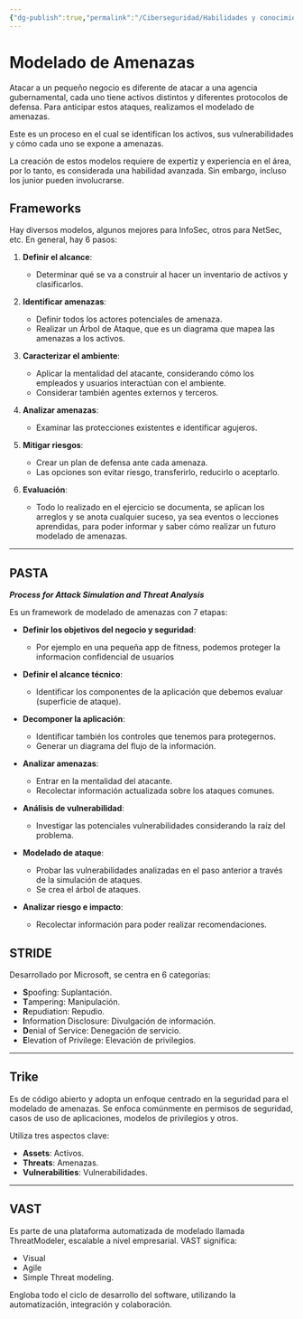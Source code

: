 ```yaml
---
{"dg-publish":true,"permalink":"/Ciberseguridad/Habilidades y conocimientos básicos/Gestion de incidentes/Modelado de amenazas/"}
---
```


# Modelado de Amenazas

Atacar a un pequeño negocio es diferente de atacar a una agencia gubernamental, cada uno tiene activos distintos y diferentes protocolos de defensa. Para anticipar estos ataques, realizamos el modelado de amenazas.

Este es un proceso en el cual se identifican los activos, sus vulnerabilidades y cómo cada uno se expone a amenazas.

La creación de estos modelos requiere de expertiz y experiencia en el área, por lo tanto, es considerada una habilidad avanzada. Sin embargo, incluso los junior pueden involucrarse.

## Frameworks

Hay diversos modelos, algunos mejores para InfoSec, otros para NetSec, etc. En general, hay 6 pasos:

1. **Definir el alcance**:
   - Determinar qué se va a construir al hacer un inventario de activos y clasificarlos.

2. **Identificar amenazas**:
   - Definir todos los actores potenciales de amenaza.
   - Realizar un Árbol de Ataque, que es un diagrama que mapea las amenazas a los activos.

3. **Caracterizar el ambiente**:
   - Aplicar la mentalidad del atacante, considerando cómo los empleados y usuarios interactúan con el ambiente.
   - Considerar también agentes externos y terceros.

4. **Analizar amenazas**:
   - Examinar las protecciones existentes e identificar agujeros.

5. **Mitigar riesgos**:
   - Crear un plan de defensa ante cada amenaza.
   - Las opciones son evitar riesgo, transferirlo, reducirlo o aceptarlo.

6. **Evaluación**:
   - Todo lo realizado en el ejercicio se documenta, se aplican los arreglos y se anota cualquier suceso, ya sea eventos o lecciones aprendidas, para poder informar y saber cómo realizar un futuro modelado de amenazas.

---

## PASTA

***Process for Attack Simulation and Threat Analysis***

Es un framework de modelado de amenazas con 7 etapas:

- **Definir los objetivos del negocio y seguridad**:
  - Por ejemplo en una pequeña app de fitness, podemos proteger la informacion confidencial de usuarios

- **Definir el alcance técnico**:
  - Identificar los componentes de la aplicación que debemos evaluar (superficie de ataque).

- **Decomponer la aplicación**:
  - Identificar también los controles que tenemos para protegernos.
  - Generar un diagrama del flujo de la información.

- **Analizar amenazas**:
  - Entrar en la mentalidad del atacante.
  - Recolectar información actualizada sobre los ataques comunes.

- **Análisis de vulnerabilidad**:
  - Investigar las potenciales vulnerabilidades considerando la raíz del problema.

- **Modelado de ataque**:
  - Probar las vulnerabilidades analizadas en el paso anterior a través de la simulación de ataques.
  - Se crea el árbol de ataques.

- **Analizar riesgo e impacto**:
  - Recolectar información para poder realizar recomendaciones.

## STRIDE

Desarrollado por Microsoft, se centra en 6 categorías:

- **S**poofing: Suplantación.
- **T**ampering: Manipulación.
- **R**epudiation: Repudio.
- **I**nformation Disclosure: Divulgación de información.
- **D**enial of Service: Denegación de servicio.
- **E**levation of Privilege: Elevación de privilegios.

---

## Trike

Es de código abierto y adopta un enfoque centrado en la seguridad para el modelado de amenazas. Se enfoca comúnmente en permisos de seguridad, casos de uso de aplicaciones, modelos de privilegios y otros.

Utiliza tres aspectos clave:

- **Assets**: Activos.
- **Threats**: Amenazas.
- **Vulnerabilities**: Vulnerabilidades.

---

## VAST

Es parte de una plataforma automatizada de modelado llamada ThreatModeler, escalable a nivel empresarial. VAST significa:

- Visual
- Agile
- Simple Threat modeling.

Engloba todo el ciclo de desarrollo del software, utilizando la automatización, integración y colaboración.